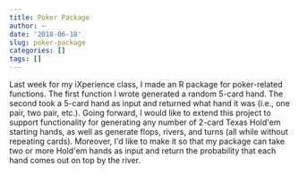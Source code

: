 ```yaml
---
title: Poker Package
author: ~
date: '2018-06-18'
slug: poker-package
categories: []
tags: []
---
```


Last week for my iXperience class, I made an R package for poker-related functions. The first function I wrote generated a random 5-card hand. The second took a 5-card hand as input and returned what hand it was (i.e., one pair, two pair, etc.). Going forward, I would like to extend this project to support functionality for generating any number of 2-card Texas Hold'em starting hands, as well as generate flops, rivers, and turns (all while without repeating cards). Moreover, I'd like to make it so that my package can take two or more Hold'em hands as input and return the probability that each hand comes out on top by the river.